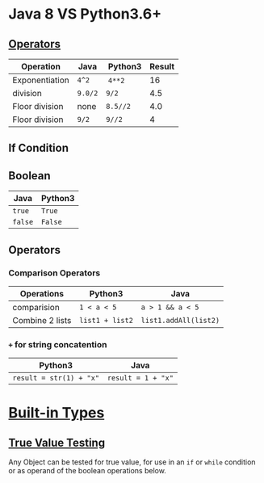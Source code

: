 # Java 8 VS Python3.6+
## [Operators](https://docs.python.org/3.4/library/operator.html#module-operator)

Operation       | Java    | Python3   | Result
----------------|---------|-----------|-------
Exponentiation  | `4^2`   | `4**2`    | 16
division        | `9.0/2` | `9/2`     | 4.5
Floor division  | none    | `8.5//2`  | 4.0
Floor division  | `9/2`   | `9//2`    | 4


## If Condition

## Boolean
Java    | Python3
--------|--------
`true`  |`True`
`false` |`False`

## Operators
### Comparison Operators
Operations      |Python3          |Java
----------------|-----------------|---------------------
comparision     |`1 < a < 5`      |`a > 1 && a < 5`
Combine 2 lists |`list1 + list2`  |`list1.addAll(list2)` 

### `+` for string concatention
Python3                 |Java
------------------------|-----------------
`result = str(1) + "x"` |`result = 1 + "x"`

# [Built-in Types](https://docs.python.org/3.7/library/stdtypes.html)
## [True Value Testing](https://docs.python.org/3.7/library/stdtypes.html#truth-value-testing)
Any Object can be tested for true value, for use in an `if` or `while` condition or as operand of the boolean operations below.

